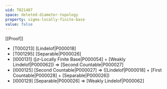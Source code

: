 ```yaml
---
uid: T021487
space: deleted-diameter-topology
property: sigma-locally-finite-base
value: false
---
```

[[Proof]]

* [T000213] [Lindelof|P000018]
* [T001295] [Separable|P000026]
* [I000131] ([$\sigma$-Locally Finite Base|P000054] + [Weakly Lindelof|P000062]) => [Second Countable|P000027]
* [I000125] [Second Countable|P000027] => ([Lindelof|P000018] + [First Countable|P000028] + [Separable|P000026])
* [I000129] [Separable|P000026] => [Weakly Lindelof|P000062]

